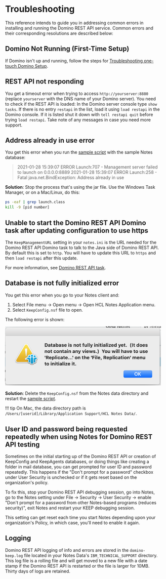 # Troubleshooting

This reference intends to guide you in addressing common errors in installing and running the Domino REST API service. Common errors and their corresponding resolutions are described below:

<!-- ## Troubleshooting common errors with the installing and running the Domino REST API service -->

## Domino Not Running (First-Time Setup)

If Domino isn't up and running, follow the steps for [Troubleshooting one-touch Domino Setup](https://help.hcltechsw.com/domino/12.0.0/admin/inst_onetouch_troubleshooting.html).

## REST API not responding

You get a timeout error when trying to access `http://yourserver:8880` (replace `yourserver` with the DNS name of your Domino server). You need to check if the REST API is loaded: In the Domino server console type `show tasks`. If there is no entry `restapi` in the list, load it using `load restapi` in the Domino console. If it is listed shut it down with `tell restapi quit` before trying `load restapi`. Take note of any messages in case you need more support.

## Address already in use error

You get this error when you run the [sample script](../references/downloads.md) with the sample Notes database:

> 2021-01-28 15:39:07 ERROR Launch:707 - Management server failed to launch on 0.0.0.0:8889
> 2021-01-28 15:39:07 ERROR Launch:258 - Fatal
> java.net.BindException: Address already in use

**Solution**: Stop the process that's using the jar file. Use the Windows Task Manager, or on a Mac/Linux, do this:

```bash
ps -eaf | grep launch.class
kill -9 [pid number]
```

## Unable to start the Domino REST API Domino task after updating configuration to use https

The `KeepManagementURL` setting in your `notes.ini` is the URL needed for the Domino REST API Domino task to talk to the Java side of Domino REST API. By default this is set to `http`. You will have to update this URL to `https` and then `load restapi` after this update.

For more information, see [Domino REST API task](../references/usingdominorestapi/restapitask.md).

## Database is not fully initialized error

You get this error when you go to your Notes client and:

1. Select File menu -> Open menu -> Open HCL Notes Application menu.
2. Select `KeepConfig.nsf` file to open.

The following error is shown:

![KeepConfigDBError](../assets/images/KeepConfigError.png)

**Solution**: Delete the `KeepConfig.nsf` from the Notes data directory and restart the [sample script](../references/downloads.md).

<!-- prettier-ignore -->
!!! tip
    On Mac, the data directory path is `/Users/[userid]/Library/Application Support/HCL Notes Data/`.

## User ID and password being requested repeatedly when using Notes for Domino REST API testing

Sometimes on the initial starting up of the Domino REST API or creation of KeepConfig and KeepAgents databases, or doing things like creating a folder in mail database, you can get prompted for user ID and password repeatedly. This happens if the "Don't prompt for a password" checkbox under User Security is unchecked or if it gets reset based on the organization's policy.

To fix this, stop your Domino REST API debugging session, go into Notes, go to the Notes setting under File -> Security -> User Security -> enable "Don't prompt for a password from other Notes-based programs (reduces security)", exit Notes and restart your KEEP debugging session.

This setting can get reset each time you start Notes depending upon your organization's Policy, in which case, you'll need to enable it again.

## Logging

Domino REST API logging of info and errors are stored in the `domino-keep.log` file located in your Notes Data's `IBM_TECHNICAL_SUPPORT` directory. This log file is a rolling file and will get moved to a new file with a date stamp if the Domino REST API is restarted or the file is larger for 10MB. Thirty days of logs are retained.
